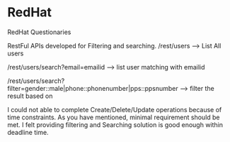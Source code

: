 # RedHat
RedHat Questionaries

RestFul APIs developed for Filtering and searching. 
/rest/users --> List All users

/rest/users/search?email=emailid --> list user matching with emailid

/rest/users/search?filter=gender::male|phone::phonenumber|pps::ppsnumber --> filter the result based on 


I could not able to complete Create/Delete/Update operations because of time constraints. As you have mentioned, minimal requirement should be met. I felt providing filtering and Searching solution is good enough within deadline time. 
